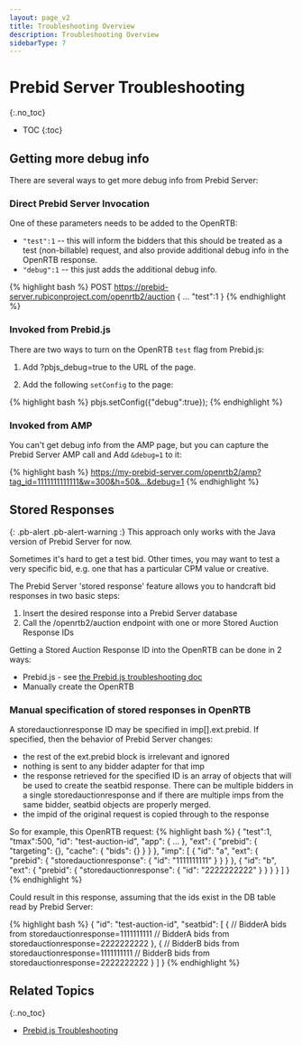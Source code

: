 ```yaml
---
layout: page_v2
title: Troubleshooting Overview
description: Troubleshooting Overview
sidebarType: 7
---
```


# Prebid Server Troubleshooting
{:.no_toc}

* TOC
{:toc}

## Getting more debug info

There are several ways to get more debug info from Prebid Server:

### Direct Prebid Server Invocation

One of these parameters needs to be added to the OpenRTB:
- `"test":1` -- this will inform the bidders that this should be treated as a test (non-billable) request, and also provide additional debug info in the OpenRTB response.
- `"debug":1` -- this just adds the additional debug info.

{% highlight bash %}
POST https://prebid-server.rubiconproject.com/openrtb2/auction
{
    ...
    "test":1
}
{% endhighlight %}

### Invoked from Prebid.js

There are two ways to turn on the OpenRTB `test` flag from Prebid.js:

1) Add ?pbjs_debug=true to the URL of the page.

2) Add the following `setConfig` to the page:

{% highlight bash %}
    pbjs.setConfig({"debug":true});
{% endhighlight %}

### Invoked from AMP

You can't get debug info from the AMP page, but you can capture
the Prebid Server AMP call and Add `&debug=1` to it:

{% highlight bash %}
https://my-prebid-server.com/openrtb2/amp?tag_id=1111111111111&w=300&h=50&...&debug=1
{% endhighlight %}

## Stored Responses

{: .pb-alert .pb-alert-warning :}
This approach only works with the Java version of Prebid Server for now.

Sometimes it's hard to get a test bid. Other times, you may want to test a
very specific bid, e.g. one that has a particular CPM value or
creative.

The Prebid Server 'stored response' feature allows you to handcraft bid responses in two basic steps:

1. Insert the desired response into a Prebid Server database
2. Call the /openrtb2/auction endpoint with one or more Stored Auction Response IDs

Getting a Stored Auction Response ID into the OpenRTB can be done in 2 ways:

- Prebid.js - see [the Prebid.js troubleshooting doc](/troubleshooting/troubleshooting-guide.html#pbs-stored-responses)
- Manually create the OpenRTB

### Manual specification of stored responses in OpenRTB 

A storedauctionresponse ID may be specified in imp[].ext.prebid. If specified, then the behavior of Prebid Server changes:

- the rest of the ext.prebid block is irrelevant and ignored
- nothing is sent to any bidder adapter for that imp
- the response retrieved for the specified ID is an array of objects that will be used to create the seatbid response. There can be multiple bidders in a single storedauctionresponse and if there are multiple imps from the same bidder, seatbid objects are properly merged.
- the impid of the original request is copied through to the response

So for example, this OpenRTB request:
{% highlight bash %}
{
  "test":1,
  "tmax":500,
  "id": "test-auction-id",
  "app": { ... },
  "ext": {
      "prebid": {
             "targeting": {},
             "cache": { "bids": {} }
       }
  },
  "imp": [
    {
      "id": "a",
      "ext": { "prebid": { "storedauctionresponse": { "id": "1111111111" } } }
    },
    {
      "id": "b",
      "ext": { "prebid": { "storedauctionresponse": { "id": "2222222222" } } }
    }
  ]
}
{% endhighlight %}

Could result in this response, assuming that the ids exist in the DB table read by Prebid Server:

{% highlight bash %}
{
    "id": "test-auction-id",
    "seatbid": [
        {
             // BidderA bids from storedauctionresponse=1111111111
             // BidderA bids from storedauctionresponse=2222222222
        },
       {
             // BidderB bids from storedauctionresponse=1111111111
             // BidderB bids from storedauctionresponse=2222222222
       }
  ]
}
{% endhighlight %}

## Related Topics
{:.no_toc}

+ [Prebid.js Troubleshooting](/troubleshooting/troubleshooting-guide.html)
